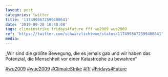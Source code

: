 ```yaml
---
layout: post
categories: twitter
title: '1174998672599408641'
date: '2019-09-20 10:48:08'
tags: climatestrike fridays4future fff wu2009 wue2009
ref: 'https://twitter.com/schwarzlichtwue/status/1174998672599408641'
media:
---
```

„Wir sind die größte Bewegung, die es jemals gab und wir haben das Potenzial, die Menschheit vor einer Katastrophe zu bewahren“

[#wu2009](/t/wu2009) [#wue2009](/t/wue2009) [#ClimateStrike](/t/climatestrike) [#fff](/t/fff) [#Fridays4Future](/t/fridays4future) 